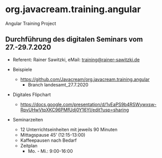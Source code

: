 # org.javacream.training.angular
Angular Training Project

## Durchführung des digitalen Seminars vom 27.-29.7.2020

* Referent: Rainer Sawitzki, eMail: training@rainer-sawitzki.de

* Beispiele
  * https://github.com/Javacream/org.javacream.training.angular
    *  Branch landesamt_27.7.2020
    
* Digitales Flipchart
  * https://docs.google.com/presentation/d/1vEaPS9b4RSWywxsw-RpvUHwVtpXKC96PMfUdj0Y16YI/edit?usp=sharing

* Seminarzeiten
  * 12 Unterrichtseinheiten mit jeweils 90 Minuten
  * Mittagspause 45’ (12:15-13:00)
  * Kaffeepausen nach Bedarf
  * Zeitplan 
    * Mo. - Mi.:  9:00-16:00
